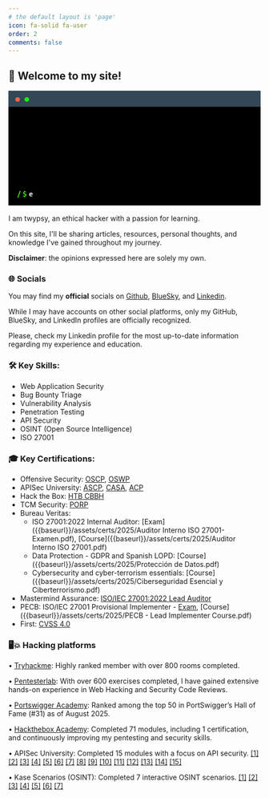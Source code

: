 ```yaml
---
# the default layout is 'page'
icon: fa-solid fa-user
order: 2
comments: false
---
```


## 👋 Welcome to my site!

![terminal](assets/terminal.gif)

I am twypsy, an ethical hacker with a passion for learning.

On this site, I'll be sharing articles, resources, personal thoughts, and knowledge I've gained throughout my journey.

**Disclaimer**: the opinions expressed here are solely my own.

### 🌐 Socials

You may find my **official** socials on [Github](https://github.com/twypsy), [BlueSky](https://bsky.app/profile/twypsy.bsky.social), and [Linkedin](https://linkedin.com/in/luis-guirao).

While I may have accounts on other social platforms, only my GitHub, BlueSky, and LinkedIn profiles are officially recognized.

Please, check my Linkedin profile for the most up-to-date information regarding my experience and education.

### 🛠️ Key Skills:

* Web Application Security
* Bug Bounty Triage
* Vulnerability Analysis
* Penetration Testing
* API Security
* OSINT (Open Source Intelligence)
* ISO 27001

### 🎓 Key Certifications:

* Offensive Security: [OSCP](https://www.credly.com/badges/2626f90f-eedf-4921-91b6-773fdaf3e983), [OSWP](https://www.credly.com/badges/9345e9ee-ad99-4ac3-bc82-d89cfb1d3ab7)
* APISec University: [ASCP](https://www.credly.com/badges/b6960bc1-6a27-40ee-b9ce-350304ab2260), [CASA](https://www.credly.com/badges/f20494b8-f6f3-4f22-877c-394bc4b86a28), [ACP](https://www.credly.com/badges/37b34560-9e10-49e4-b6e0-34421199bad3)
* Hack the Box: [HTB CBBH](https://www.credly.com/badges/bc2adc99-9074-452a-ab46-3d4094964c6b)
* TCM Security: [PORP](https://www.credential.net/dff028e6-d28f-4607-bf73-c7193edf7778#acc.hpXVwfDb)
* Bureau Veritas:
   * ISO 27001:2022 Internal Auditor: [Exam]({{baseurl}}/assets/certs/2025/Auditor Interno ISO 27001-Examen.pdf), [Course]({{baseurl}}/assets/certs/2025/Auditor Interno ISO 27001.pdf) 
   * Data Protection - GDPR and Spanish LOPD: [Course]({{baseurl}}/assets/certs/2025/Protección de Datos.pdf)
   * Cybersecurity and cyber-terrorism essentials: [Course]({{baseurl}}/assets/certs/2025/Ciberseguridad Esencial y Ciberterrorismo.pdf)
* Mastermind Assurance: [ISO/IEC 27001:2022 Lead Auditor](https://www.credly.com/badges/b6869f26-081d-485f-9d0b-7af495943905)
* PECB: ISO/IEC 27001 Provisional Implementer - [Exam](https://www.credly.com/badges/12ea05de-8083-40d6-8c63-96cb47f43989), [Course]({{baseurl}}/assets/certs/2025/PECB - Lead Implementer Course.pdf)
* First: [CVSS 4.0]({{baseurl}}/assets/certs/2025/certification-CVSS-v4.0-twypsy.pdf)

### 🖥️💥 Hacking platforms

• [Tryhackme](https://tryhackme.com/p/twypsy): Highly ranked member with over 800 rooms completed.

• [Pentesterlab](https://pentesterlab.com/profile/twypsy): With over 600 exercises completed, I have gained extensive hands-on experience in Web Hacking and Security Code Reviews.

• [Portswigger Academy](https://portswigger.net/web-security/hall-of-fame): Ranked among the top 50 in PortSwigger’s Hall of Fame (#31) as of August 2025.

• [Hackthebox Academy](https://twypsy.com/labs/htb-academy.html): Completed 71 modules, including 1 certification, and continuously improving my pentesting and security skills.

• APISec University: Completed 15 modules with a focus on API security. [[1]](https://www.credly.com/badges/4e8c51b6-5c97-4d20-a86b-b93d800bea18/linked_in_profile) [[2]](https://www.credly.com/badges/cf803f62-b8ec-4fa8-b616-38e77d92b3ad/linked_in_profile) [[3]](https://www.credly.com/badges/910a0aee-1691-4331-9e78-dad66ddc6efa/linked_in_profile) [[4]](https://www.credly.com/badges/bc1dc666-9d65-4991-97b7-6e21e7031ec0/linked_in_profile) [[5]](https://www.credly.com/badges/84413581-cef5-4678-8a6c-ef8ecbc70404/linked_in_profile) [[6]](https://www.credly.com/badges/7bba9230-d15b-42b4-b377-45b7a4f777b3/linked_in_profile) [[7]](https://www.credly.com/badges/507dac6c-e8c6-4e68-9820-5207b9d395dc/linked_in_profile) [[8]](https://www.credly.com/badges/f8d502f8-4512-4ecc-841c-c3dcd8e15032/linked_in_profile) [[9]](https://www.credly.com/badges/19faac20-c3ae-4c46-9a04-e320b189b7d5/linked_in_profile) [[10]](https://www.credly.com/badges/cc3f9d01-50ae-415e-ac71-0dac30700f99/linked_in_profile) [[11]](https://www.credly.com/badges/41973105-4bbd-420d-bddb-ddf816f55f31/linked_in_profile) [[12]](https://www.credly.com/badges/829c7f0c-151a-43a8-a4c5-1f47eeaba9b9/linked_in_profile) [[13]](https://www.credly.com/badges/453e4e0a-5403-4bca-9059-72e99858874f/linked_in_profile) [[14]](https://www.credly.com/badges/78c57d33-90a1-407a-aaca-14da0c004cb1) [[15]](https://www.credly.com/badges/0fe454ed-1e02-4f85-908d-3df0430f0861) 

• Kase Scenarios (OSINT): Completed 7 interactive OSINT scenarios. [[1]](https://badgr.com/public/assertions/n19sChjAQ5aZV2nnbrQq7Q) [[2]](https://badgr.com/public/assertions/EKzMYPOzSXqjBGCy_rCynA) [[3]](https://courses.kasescenarios.com/certificates/8xxtog5eve) [[4]](https://courses.kasescenarios.com/certificates/qy2czrndbl) [[5]](https://courses.kasescenarios.com/certificates/ii56a1ushf) [[6]](https://courses.kasescenarios.com/certificates/rkkyn2mkaw) [[7]](https://courses.kasescenarios.com/certificates/xbahv6g3fe)

